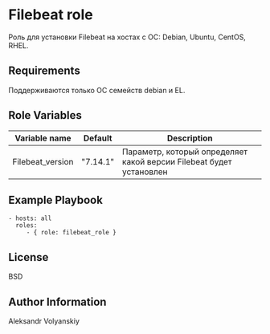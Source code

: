 Filebeat role
=========

Роль для установки Filebeat на хостах с ОС: Debian, Ubuntu, CentOS, RHEL.

Requirements
------------

Поддерживаются только ОС семейств debian и EL.

Role Variables
--------------

| Variable name | Default | Description |
|-----------------------|----------|-------------------------|
| Filebeat_version | "7.14.1" | Параметр, который определяет какой версии Filebeat будет установлен |

Example Playbook
----------------

    - hosts: all
      roles:
         - { role: filebeat_role }

License
-------

BSD

Author Information
------------------

Aleksandr Volyanskiy